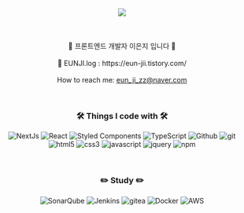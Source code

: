 

<h1 align="center">
  <a href="https://git.io/typing-svg">
    <img src="https://readme-typing-svg.herokuapp.com/?font=Martian+Mono&weight=500&size=30&duration=4000&pause=1000&color=113CB5&center=true&vCenter=true&width=600&lines=🖤🤍+Hi,+there+!+🖤🤍;I+am+Eun_Ji+🐥🍀;Nice+to+meet+U+!+💙">
  </a>
</h1>

<br>
<p align="center">
  💜 프론트엔드 개발자 이은지 입니다 💜
  <br>
  <br>
  🍓 EUNJI.log : https://eun-jii.tistory.com/
  <br>
  <br>
   How to reach me: <a href="mailto: eun_ji_zz@naver.com">eun_ji_zz@naver.com</a>
</p>
<br>

<h3 align="center">🛠 Things I code with 🛠</h3>
<p width=200 align="center">
<img alt="NextJs" src="https://img.shields.io/badge/-NextJs-000000?style=flat-square&logo=next&logoColor=ffffff" />
 <img alt="React" src="https://img.shields.io/badge/-React-45b8d8?style=flat-square&logo=react&logoColor=white" />
  <img alt="Styled Components" src="https://img.shields.io/badge/-Styled_Components-db7092?style=flat-square&logo=styled-components&logoColor=white" />
  <img alt="TypeScript" src="https://img.shields.io/badge/-TypeScript-007ACC?style=flat-square&logo=typescript&logoColor=white" />
  <img alt="Github" src="https://img.shields.io/badge/-Github-181717?style=flat&logo=GitHub&logoColor=white" />
  <img alt="git" src="https://img.shields.io/badge/-Git-F05032?style=flat-square&logo=git&logoColor=white" />
   <br>
  <img alt="html5" src="https://img.shields.io/badge/-HTML5-E34F26?style=flat-square&logo=html5&logoColor=white" />
  <img alt="css3" src="https://img.shields.io/badge/-CSS3-8DD6F9?style=flat-square&logo=css3&logoColor=white" />
  <img alt="javascript" src="https://img.shields.io/badge/-javaScript-de9d27?style=flat-square&logo=javascript&logoColor=white" />
  <img alt="jquery" src="https://img.shields.io/badge/-jQuery-0865a7?style=flat-square&logo=jquery&logoColor=white" />
  <img alt="npm" src="https://img.shields.io/badge/-NPM-CB3837?style=flat-square&logo=npm&logoColor=white" />
 
</p>
<br>
<h3 align="center">✏️ Study ✏️</h3>
<p align="center">
  <img alt="SonarQube" src="https://img.shields.io/badge/-sonarQube-abcce3?style=flat-square&logo=sonarqube&logoColor=ffffff" />
  <img alt="Jenkins" src="https://img.shields.io/badge/-Jenkins-d2d2d2?style=flat-square&logo=jenkins&logoColor=black" />
  <img alt="gitea" src="https://img.shields.io/badge/-Gitea-5d9425?style=flat-square&logo=gitea&logoColor=white" />
  <img alt="Docker" src="https://img.shields.io/badge/-Docker-46a2f1?style=flat-square&logo=docker&logoColor=white" />
  <img alt="AWS" src="https://img.shields.io/badge/-AWS-E32F3E?style=flat-square&logo=Amazon AWS&logoColor=white" />
</p>
<br>
</p>
